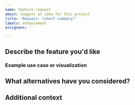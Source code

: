 ```yaml
---
name: Feature request
about: Suggest an idea for this project
title: 'Request: (short summary)'
labels: enhancement
assignees: ''

---
```


## Describe the feature you'd like

### Example use case or visualization

## What alternatives have you considered?

## Additional context
